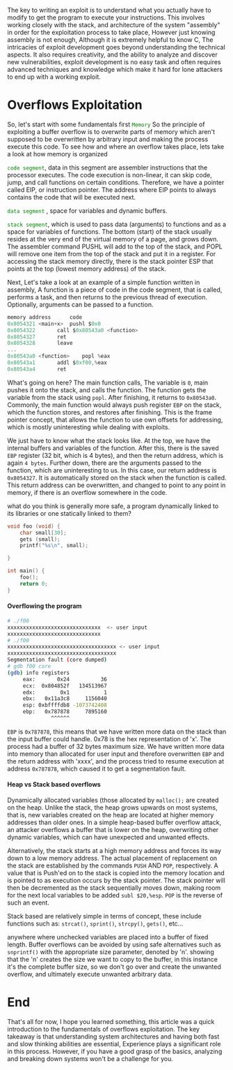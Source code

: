 The key to writing an exploit is to understand what you actually have to modify to get the program to execute your instructions. This involves working closely with the stack, and architecture of the system "assembly" in order for the exploitation process to take place, However just knowing assembly is not enough, Although it is extremely helpful to know C, The intricacies of exploit development goes beyond understanding the technical aspects. It also requires creativity, and the ability to analyze and discover new vulnerabilities, exploit development is no easy task and often requires advanced techniques and knowledge which make it hard for lone attackers to end up with a working exploit.

# Overflows Exploitation
So, let's start with some fundamentals first  <code style="color:green">Memory</code> So the principle of exploiting a buffer overflow is to overwrite parts of memory which aren't supposed to be overwritten by arbitrary input and making the process execute this code. To see how and where an overflow takes place, lets take a look at how memory is organized

<code style="color:green">code segment</code>, data in this segment are assembler instructions that the processor executes. The code execution is non-linear, it can skip code, jump, and call functions on certain conditions. Therefore, we have a pointer called EIP, or instruction pointer. The address where EIP points to always contains the code that will be executed next.  

<code style="color:green">data segment</code> , space for variables and dynamic buffers.

<code style="color:green">stack segment</code>, which is used to pass data (arguments) to functions and as a space for variables of functions. The bottom (start) of the stack usually resides at the very end of the virtual memory of a page, and grows down. The assembler command PUSHL will add to the top of the stack, and POPL will remove one item from the top of the stack and put it in a register. For accessing the stack memory directly, there is the stack pointer ESP that points at the top (lowest memory address) of the stack.

Next, Let's take a look at an example of a simple function written in assembly, A function is a piece of code in the code segment, that is called, performs a task, and then returns to the previous thread of execution. Optionally, arguments can be passed to a function.

```c
memory address		code
0x8054321 <main+x>	pushl $0x0
0x8054322		call $0x80543a0 <function>
0x8054327		ret
0x8054328		leave
...
0x80543a0 <function>	popl %eax
0x80543a1		addl $0xf00,%eax
0x80543a4		ret
```

What's going on here? The main function calls, The variable is `0`, main pushes it onto the stack, and calls the function. The function gets the variable from the stack using ``popl``. After finishing, it returns to ``0x80543a0``. Commonly, the main function would always push register ``EBP`` on the stack, which the function stores, and restores after finishing. This is the frame pointer concept, that allows the function to use own offsets for addressing, which is mostly uninteresting while dealing with exploits. 

We just have to know what the stack looks like. At the top, we have the internal buffers and variables of the function. After this, there is the saved ``EBP`` register (32 bit, which is 4 bytes), and then the return address, which is again ``4 bytes``. Further down, there are the arguments passed to the function, which are uninteresting to us. In this case, our return address is ``0x8054327``. It is automatically stored on the stack when the function is called. This return address can be  overwritten, and changed to point to any point in memory, if there is an overflow somewhere in the code.

what do you think is generally more safe, a program dynamically linked to its libraries or one statically linked to them? 

```c
void foo (void) {
	char small[30];
	gets (small);
	printf("%s\n", small);

}

int main() {
	foo();
	return 0;
}
```

#### Overflowing the program

```sh
# ./f00
xxxxxxxxxxxxxxxxxxxxxxxxxxxxxx	<- user input
xxxxxxxxxxxxxxxxxxxxxxxxxxxxxx
# ./f00
xxxxxxxxxxxxxxxxxxxxxxxxxxxxxxxxxxx <- user input
xxxxxxxxxxxxxxxxxxxxxxxxxxxxxxxxxxx
Segmentation fault (core dumped)
# gdb f00 core
(gdb) info registers
     eax:       0x24          36
     ecx:  0x804852f   134513967
     edx:        0x1           1
     ebx:   0x11a3c8     1156040
     esp: 0xbffffdb8 -1073742408
     ebp:   0x787878     7895160 
              ^^^^^^
```

``EBP`` is ``0x787878``, this means that we have written more data on the stack than the input buffer could handle. 0x78 is the hex representation of 'x'. The process had a buffer of 32 bytes maximum size. We have written more data into memory than allocated for user input and therefore overwritten
``EBP`` and the return address with 'xxxx', and the process tried to resume execution at address ``0x787878``, which caused it to get a segmentation fault. 


#### Heap vs Stack based overflows
Dynamically allocated variables (those allocated by ``malloc();``  are created on the heap. Unlike the stack, the heap grows upwards on most systems, that is, new variables created on the heap are located at higher memory addresses than older ones. In a simple heap-based buffer overflow attack, an attacker overflows a buffer that is lower on the heap, overwriting other dynamic variables, which can have unexpected and unwanted  effects.

Alternatively, the stack starts at a high memory address and forces its way down to a low memory 
address. The actual placement of replacement on the stack are established by the commands
``PUSH`` AND ``POP``, respectively. A value that is Push'ed on to the stack is copied into the memory
location and is pointed to as execution occurs by the stack pointer. The stack pointer will then be decremented as the stack sequentially moves down, making room for the next local variables to be added ``subl $20,%esp``. ``POP`` is the reverse of such an event.

Stack based are relatively simple in terms of concept, these include functions such as:
``strcat()``, ``sprint()``, ``strcpy()``, ``gets()``, etc...

anywhere where unchecked variables are placed into a buffer of fixed length. Buffer overflows can be avoided by using safe alternatives such as `snprintf()` with the appropriate size parameter, denoted by 'n'.  showing that the 'n' creates the size we want to copy to the buffer, in this instance it's the complete buffer size, so we don't go over and create the unwanted overflow, and ultimately execute unwanted arbitrary data.


# End 
That's all for now, I hope you learned something, this article was a quick introduction to the fundamentals of overflows exploitation. The key takeaway is that understanding system architectures and having both fast and slow thinking abilities are essential, Experience plays a significant role in this process. However, if you have a good grasp of the basics, analyzing and breaking down systems won't be a challenge for you.